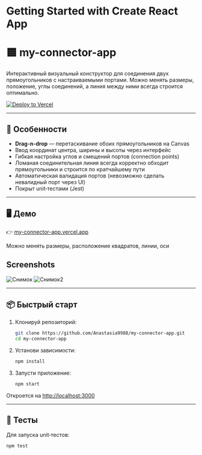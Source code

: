 # Getting Started with Create React App

# 🟦 my-connector-app

Интерактивный визуальный конструктор для соединения двух прямоугольников с настраиваемыми портами. Можно менять размеры, положение, углы соединений, а линия между ними всегда строится оптимально.

[![Deploy to Vercel](https://img.shields.io/badge/Live%20Demo-blue?style=for-the-badge&logo=vercel)](https://my-connector-app.vercel.app/)

---

## 🚀 Особенности

- **Drag-n-drop** — перетаскивание обоих прямоугольников на Canvas
- Ввод координат центра, ширины и высоты через интерфейс
- Гибкая настройка углов и смещений портов (connection points)
- Ломаная соединительная линия всегда корректно обходит прямоугольники и строится по кратчайшему пути
- Автоматическая валидация портов (невозможно сделать невалидный порт через UI)
- Покрыт unit‑тестами (Jest)

---

## 🖥 Демо

👉 [my-connector-app.vercel.app](https://my-connector-app.vercel.app/)

Можно менять размеры, расположение квадратов, линии, оси
## Screenshots
![Снимок](https://github.com/user-attachments/assets/b234da07-9701-4c00-afef-74ec1fae66d9)
![Снимок2](https://github.com/user-attachments/assets/1de703a4-3243-406e-9f91-d17a9523dfe6)


---

## 📦 Быстрый старт

1. Клонируй репозиторий:

    ```sh
    git clone https://github.com/Anastasia9988/my-connector-app.git
    cd my-connector-app
    ```

2. Установи зависимости:

    ```sh
    npm install
    ```

3. Запусти приложение:

    ```sh
    npm start
    ```

Откроется на [http://localhost:3000](http://localhost:3000)

---

## 🧪 Тесты

Для запуска unit‑тестов:

```sh
npm test
